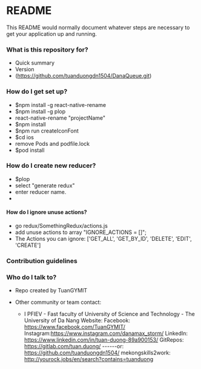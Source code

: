 # README

This README would normally document whatever steps are necessary to get your application up and running.

### What is this repository for?

- Quick summary
- Version
- (https://github.com/tuanduongdn1504/DanaQueue.git)

### How do I get set up?

- \$npm install -g react-native-rename
- \$npm install -g plop
- react-native-rename "projectName"
- \$npm install
- \$npm run createIconFont
- \$cd ios
- remove Pods and podfile.lock
- \$pod install

### How do I create new reducer?

- \$plop
- select "generate redux"
- enter reducer name.
-

#### How do I ignore unuse actions?

- go redux/SomethingRedux/actions.js
- add unuse actions to array "IGNORE_ACTIONS = []";
- The Actions you can ignore: ['GET_ALL', 'GET_BY_ID', 'DELETE', 'EDIT', 'CREATE']

### Contribution guidelines

### Who do I talk to?

- Repo created by TuanGYMIT
- Other community or team contact:

  - I PFIEV - Fast faculty of University of Science and Technology - The University of Da Nang
    Website:
    Facebook: https://www.facebook.com/TuanGYMIT/
    Instagram:https://www.instagram.com/danamax_storm/
    LinkedIn: https://www.linkedin.com/in/tuan-duong-89a900153/
    GitRepos: https://gitlab.com/tuan.duong/
    ------or: https://github.com/tuanduongdn1504/
    mekongskills2work:
    http://yourock.jobs/en/search?contains=tuanduong
